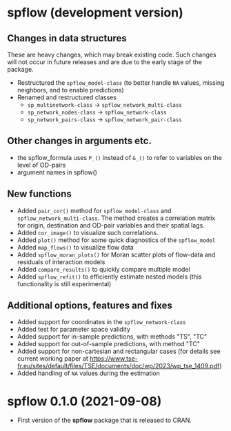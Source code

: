 # spflow (development version)

## Changes in data structures

These are heavy changes, which may break existing code.
Such changes will not occur in future releases and are due to the early stage of the package.

* Restructured the `spflow_model-class` (to better handle `NA` values, missing neighbors, and to enable predictions)
* Renamed and restructured classes
  * `sp_multinetwork-class` -> `spflow_network_multi-class`
  * `sp_network_nodes-class` -> `spflow_network-class`
  * `sp_network_pairs-class` -> `spflow_network_pair-class`

## Other changes in arguments etc.

* the spflow_formula uses `P_()` instead of `G_()` to refer to variables on the level of OD-pairs
* argument names in spflow()

## New functions

* Added `pair_cor()` method for `spflow_model-class` and `spflow_network_multi-class`. The method creates a correlation matrix for origin, destination and OD-pair variables and their spatial lags.
* Added `cor_image()` to visualize such correlations.
* Added `plot()` method for some quick diagnostics of the `spflow_model`
* Added `map_flows()` to visualize flow data
* Added `spflow_moran_plots()` for Moran scatter plots of flow-data and residuals of interaction models 
* Added `compare_results()` to quickly compare multiple model
* Added `spflow_refit()` to efficiently estimate nested models (this functionality is still experimental)

## Additional options, features and fixes

* Added support for coordinates in the `spflow_network-class`
* Added test for parameter space validity
* Added support for in-sample predictions, with methods "TS", "TC"
* Added support for out-of-sample predictions, with method "TC"
* Added support for non-cartesian and rectangular cases (for details see current working paper at <https://www.tse-fr.eu/sites/default/files/TSE/documents/doc/wp/2023/wp_tse_1409.pdf>)
* Added handling of `NA` values during the estimation


# spflow 0.1.0 (2021-09-08)

* First version of the **spflow** package that is released to CRAN.
